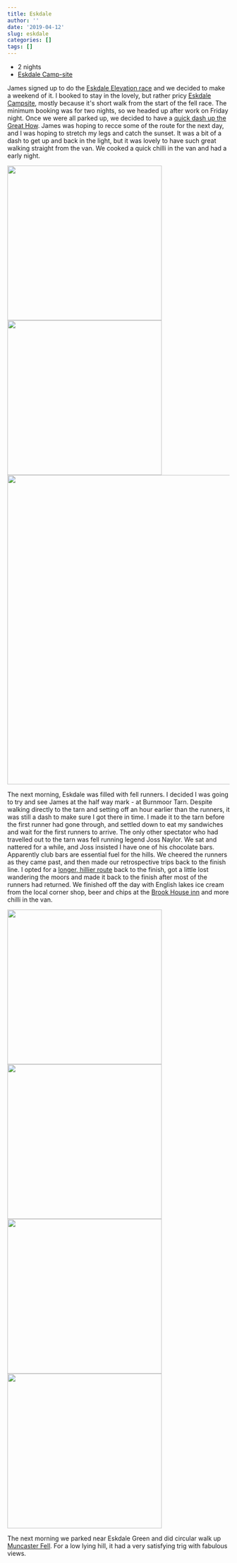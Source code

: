 ```yaml
---
title: Eskdale
author: ''
date: '2019-04-12'
slug: eskdale
categories: []
tags: []
---
```


* 2 nights
* [Eskdale Camp-site](https://goo.gl/maps/r4zYjMJWPKKxT3nY9)

James signed up to do the [Eskdale Elevation race](http://penninefellrunners.co.uk/eskdale.htm) and we decided to make a weekend of it. I booked to stay in the lovely, but rather pricy [Eskdale Campsite](https://goo.gl/maps/r4zYjMJWPKKxT3nY9), mostly because it's short walk from the start of the fell race. The minimum booking was for two nights, so we headed up after work on Friday night. Once we were all parked up, we decided to have a [quick dash up the Great How](https://www.strava.com/activities/2289428027). James was hoping to recce some of the route for the next day, and I was hoping to stretch my legs and catch the sunset. It was a bit of a dash to get up and back in the light, but it was lovely to have such great walking straight from the van. We cooked a quick chilli in the van and had a early night.

<img src="https://bit.ly/2NVyMKm" width="350"><img src="https://bit.ly/2ZDNVFG" width="350">
<img src="https://bit.ly/2ZDgzGP" width="700">


The next morning, Eskdale was filled with fell runners. I decided I was going to try and see James at the half way mark - at Burnmoor Tarn. Despite walking directly to the tarn and setting off an hour earlier than the runners, it was still a dash to make sure I got there in time. I made it to the tarn before the first runner had gone through, and settled down to eat my sandwiches and wait for the first runners to arrive. The only other spectator who had travelled out to the tarn was fell running legend Joss Naylor. We sat and nattered for a while, and Joss insisted I have one of his chocolate bars. Apparently club bars are essential fuel for the hills. We cheered the runners as they came past, and then made our retrospective trips back to the finish line. I opted for a [longer, hillier route](https://www.strava.com/activities/2289487913) back to the finish, got a little lost wandering the moors and made it back to the finish after most of the runners had returned. We finished off the day with English lakes ice cream from the local corner shop, beer and chips at the [Brook House inn](https://www.brookhouseinn.co.uk/) and more chilli in the van.

<img src="https://bit.ly/2AstsLg" width="350"><img src="https://bit.ly/3iugBt7" width="350">
<img src="https://bit.ly/3goY0No" width="350"><img src="https://bit.ly/31ICuPt" width="350">

The next morning we parked near Eskdale Green and did circular walk up [Muncaster Fell](https://www.strava.com/activities/2289430026).  For a low lying hill, it had a very satisfying trig with fabulous views.


<img src="https://bit.ly/2BtTVc7" width="2YYdMc2">

